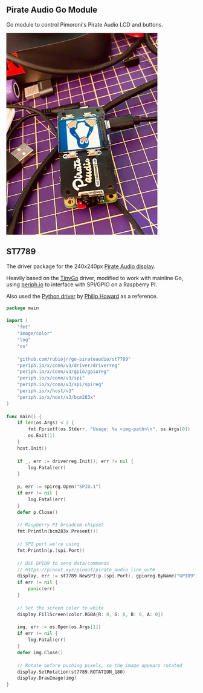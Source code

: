 ## Pirate Audio Go Module

Go module to control Pimoroni's Pirate Audio LCD and buttons.

![gadget.jpg](gadget.jpg)

## ST7789

The driver package for the 240x240px [Pirate Audio display](https://shop.pimoroni.com/products/pirate-audio-headphone-amp).

Heavily based on the [TinyGo](https://github.com/tinygo-org/drivers/tree/e376785596dc8269f3e8aa42a9bf75fb1457febc/st7789) driver, modified to work with mainline Go, using [periph.io](https://periph.io) to interface with SPI/GPIO on a Raspberry PI.

Also used the [Python driver](https://github.com/pimoroni/st7789-python) by [Philip Howard](https://github.com/Gadgetoid) as a reference.


```Go
package main

import (
	"fmt"
	"image/color"
	"log"
	"os"

	"github.com/rubiojr/go-pirateaudio/st7789"
	"periph.io/x/conn/v3/driver/driverreg"
	"periph.io/x/conn/v3/gpio/gpioreg"
	"periph.io/x/conn/v3/spi"
	"periph.io/x/conn/v3/spi/spireg"
	"periph.io/x/host/v3"
	"periph.io/x/host/v3/bcm283x"
)

func main() {
	if len(os.Args) < 2 {
		fmt.Fprintf(os.Stderr, "Usage: %s <img-path>\n", os.Args[0])
		os.Exit(1)
	}
	host.Init()

	if _, err := driverreg.Init(); err != nil {
		log.Fatal(err)
	}

	p, err := spireg.Open("SPI0.1")
	if err != nil {
		log.Fatal(err)
	}
	defer p.Close()

	// Raspberry PI broadcom chipset
	fmt.Println(bcm283x.Present())

	// SPI port we're using
	fmt.Println(p.(spi.Port))

	// USE GPIO9 to send data/commands
	// https://pinout.xyz/pinout/pirate_audio_line_out#
	display, err := st7789.NewSPI(p.(spi.Port), gpioreg.ByName("GPIO9"), &st7789.DefaultOpts)
	if err != nil {
		panic(err)
	}

	// Set the screen color to white
	display.FillScreen(color.RGBA{R: 0, G: 0, B: 0, A: 0})

	img, err := os.Open(os.Args[1])
	if err != nil {
		log.Fatal(err)
	}
	defer img.Close()

	// Rotate before pushing pixels, so the image appears rotated
	display.SetRotation(st7789.ROTATION_180)
	display.DrawImage(img)
}
```
